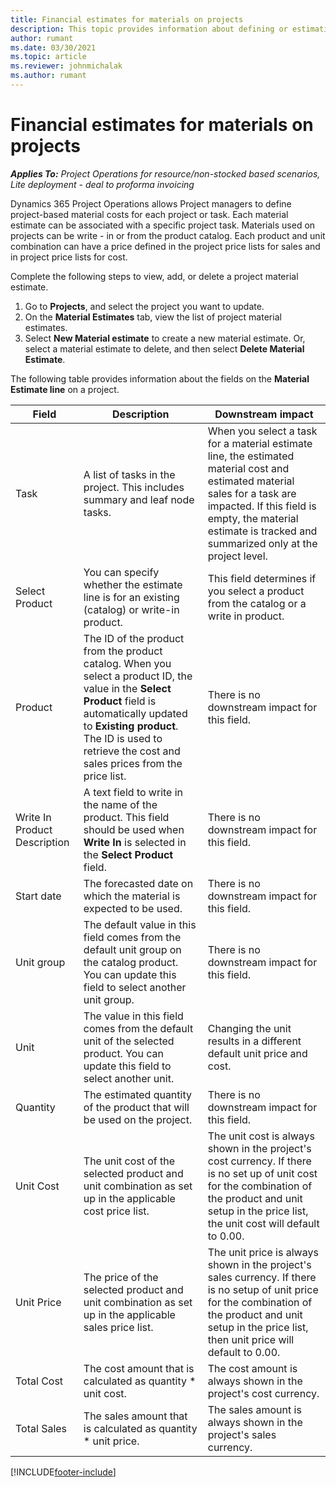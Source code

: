 ```yaml
---
title: Financial estimates for materials on projects
description: This topic provides information about defining or estimating project-based materials.
author: rumant
ms.date: 03/30/2021
ms.topic: article
ms.reviewer: johnmichalak
ms.author: rumant
---
```


# Financial estimates for materials on projects

_**Applies To:** Project Operations for resource/non-stocked based scenarios, Lite deployment - deal to proforma invoicing_

Dynamics 365 Project Operations allows Project managers to define project-based material costs for each project or task. Each material estimate can be associated with a specific project task. Materials used on projects can be write - in or from the product catalog. Each product and unit combination can have a price defined in the project price lists for sales and in project price lists for cost.  

Complete the following steps to view, add, or delete a project material estimate.

1. Go to **Projects**, and select the project you want to update.
2. On the **Material Estimates** tab, view the list of project material estimates.
3. Select **New Material estimate** to create a new material estimate. Or, select a material estimate to delete, and then select **Delete Material Estimate**.

The following table provides information about the fields on the **Material Estimate line** on a project. 

| **Field** | **Description** | **Downstream impact** |
| --- | --- | --- |
| Task | A list of tasks in the project. This includes summary and leaf node tasks. | When you select a task for a material estimate line, the estimated material cost and estimated material sales for a task are impacted. If this field is empty, the material estimate is tracked and summarized only at the project level. |
| Select Product |  You can specify whether the estimate line is for an existing (catalog) or write-in product. | This field determines if you select a product from the catalog or a write in product. |
| Product | The ID of the product from the product catalog. When you select a product ID, the value in the **Select Product** field is automatically updated to **Existing product**. The ID is used to retrieve the cost and sales prices from the price list. | There is no downstream impact for this field. |
| Write In Product Description | A text field to write in the name of the product. This field should be used when **Write In** is selected in the **Select Product** field.| There is no downstream impact for this field. |
| Start date | The forecasted date on which the material is expected to be used. | There is no downstream impact for this field. |
| Unit group | The default value in this field comes from the default unit group on the catalog product. You can update this field to select another unit group. | There is no downstream impact for this field. |
| Unit | The value in this field comes from the default unit of the selected product. You can update this field to select another unit. | Changing the unit results in a different default unit price and cost. |
| Quantity | The estimated quantity of the product that will be used on the project. | There is no downstream impact for this field. |
| Unit Cost | The unit cost of the selected product and unit combination as set up in the applicable cost price list. | The unit cost is always shown in the project's cost currency. If there is no set up of unit cost for the combination of the product and unit setup in the price list, the unit cost will default to 0.00. |
| Unit Price | The price of the selected product and unit combination as set up in the applicable sales price list. | The unit price is always shown in the project's sales currency. If there is no setup of unit price  for the combination of the product and unit setup in the price list, then unit price will default to 0.00.|
| Total Cost | The cost amount that is calculated as quantity \* unit cost.| The cost amount is always shown in the project's cost currency. |
| Total Sales | The sales amount that is calculated as quantity \* unit price. | The sales amount is always shown in the project's sales currency. |


[!INCLUDE[footer-include](../includes/footer-banner.md)]
